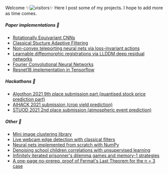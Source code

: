 Welcome ✨![visitors](https://visitor-badge.glitch.me/badge?page_id=baubels.visitor-badge&left_color=green&left_text=Visitor%20Number)✨
Here I post some of my projects. I hope to add more as time comes.

##### Paper implementations 🌱
- [Rotationally Equivariant CNNs](https://github.com/baubels/hnns)
- [Classical Stucture Adaptive Filtering](https://github.com/baubels/SAAFs)
- [Non-convex teleporting neural nets via loss-invariant actions](https://github.com/baubels/gradient_teleportation)
- [Learnable diffeomorphic registrations via LLDDM deep residual networks](https://github.com/baubels/diffeomorphic_registration)
- [Fourier Convolutional Neural Networks](https://github.com/baubels/fcnns)
- [Resnet18 implementation in Tensorflow](https://github.com/baubels/tf_resnets)

##### Hackathons 💬 
- [Algothon 2021 9th place submission part (quantised stock price prediction part)](https://github.com/baubels/latency_champ)
- [AIHACK 2021 submission (crop yield prediction)](https://github.com/baubels/illinois-crop-yield)
- [STUOD 2021 2nd place submission (atmospheric event prediction)](https://github.com/baubels/stuod_cyclone)

##### Other 🔭
- [Mini image clustering library](https://github.com/baubels/image_clustering)
- [Live webcam edge detection with classical filters](https://github.com/baubels/live_edge_detection)
- [Neural nets implemented from scratch with NumPy](https://github.com/baubels/numpynets)
- [Denoising school children correlations with unsupervised learning](https://github.com/baubels/unsupervised_porto)
- [Infinitely iterated prisonner's dilemma games and memory-1 strategies](https://github.com/baubels/inf_itgames)
- [A one-page no-prereq. proof of Fermat's Last Theorem for the n = 3 case](https://github.com/baubels/flt3)
